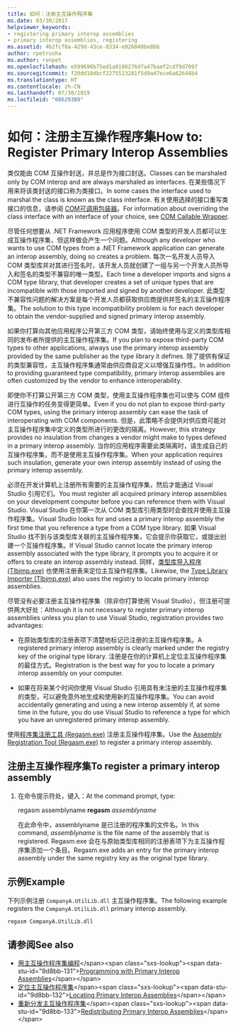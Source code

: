 ```yaml
---
title: 如何：注册主互操作程序集
ms.date: 03/30/2017
helpviewer_keywords:
- registering primary interop assemblies
- primary interop assemblies, registering
ms.assetid: 4b2fcf8a-429d-43ce-8334-e026040be8bb
author: rpetrusha
ms.author: ronpet
ms.openlocfilehash: e599696b75ed1a0186276dfa47baef2cdf9d7097
ms.sourcegitcommit: f20dd18dbcf2275513281f5d9ad7ece6a62644b4
ms.translationtype: HT
ms.contentlocale: zh-CN
ms.lasthandoff: 07/30/2019
ms.locfileid: "68629389"
---
```

# <a name="how-to-register-primary-interop-assemblies"></a><span data-ttu-id="9d8bb-102">如何：注册主互操作程序集</span><span class="sxs-lookup"><span data-stu-id="9d8bb-102">How to: Register Primary Interop Assemblies</span></span>

<span data-ttu-id="9d8bb-103">类仅能由 COM 互操作封送，并总是作为接口封送。</span><span class="sxs-lookup"><span data-stu-id="9d8bb-103">Classes can be marshaled only by COM interop and are always marshaled as interfaces.</span></span> <span data-ttu-id="9d8bb-104">在某些情况下用来将该类封送的接口称为类接口。</span><span class="sxs-lookup"><span data-stu-id="9d8bb-104">In some cases the interface used to marshal the class is known as the class interface.</span></span> <span data-ttu-id="9d8bb-105">有关使用选择的接口重写类接口的信息，请参阅 [COM可调用包装器](../../../docs/standard/native-interop/com-callable-wrapper.md)。</span><span class="sxs-lookup"><span data-stu-id="9d8bb-105">For information about overriding the class interface with an interface of your choice, see [COM Callable Wrapper](../../../docs/standard/native-interop/com-callable-wrapper.md).</span></span>

 <span data-ttu-id="9d8bb-106">尽管任何想要从 .NET Framework 应用程序使用 COM 类型的开发人员都可以生成互操作程序集，但这样做会产生一个问题。</span><span class="sxs-lookup"><span data-stu-id="9d8bb-106">Although any developer who wants to use COM types from a .NET Framework application can generate an interop assembly, doing so creates a problem.</span></span> <span data-ttu-id="9d8bb-107">每次一名开发人员导入 COM 类型库并对其进行签名时，该开发人员就创建了一组与另一个开发人员所导入和签名的类型不兼容的唯一类型。</span><span class="sxs-lookup"><span data-stu-id="9d8bb-107">Each time a developer imports and signs a COM type library, that developer creates a set of unique types that are incompatible with those imported and signed by another developer.</span></span> <span data-ttu-id="9d8bb-108">此类型不兼容性问题的解决方案是每个开发人员都获取供应商提供并签名的主互操作程序集。</span><span class="sxs-lookup"><span data-stu-id="9d8bb-108">The solution to this type incompatibility problem is for each developer to obtain the vendor-supplied and signed primary interop assembly.</span></span>

 <span data-ttu-id="9d8bb-109">如果你打算向其他应用程序公开第三方 COM 类型，请始终使用与定义的类型库相同的发布者所提供的主互操作程序集。</span><span class="sxs-lookup"><span data-stu-id="9d8bb-109">If you plan to expose third-party COM types to other applications, always use the primary interop assembly provided by the same publisher as the type library it defines.</span></span> <span data-ttu-id="9d8bb-110">除了提供有保证的类型兼容性，主互操作程序集通常由供应商自定义以增强互操作性。</span><span class="sxs-lookup"><span data-stu-id="9d8bb-110">In addition to providing guaranteed type compatibility, primary interop assemblies are often customized by the vendor to enhance interoperability.</span></span>

 <span data-ttu-id="9d8bb-111">即使你不打算公开第三方 COM 类型，使用主互操作程序集也可以使与 COM 组件进行互操作的任务变得更简单。</span><span class="sxs-lookup"><span data-stu-id="9d8bb-111">Even if you do not plan to expose third-party COM types, using the primary interop assembly can ease the task of interoperating with COM components.</span></span> <span data-ttu-id="9d8bb-112">但是，此策略不会提供对供应商可能对主互操作程序集中定义的类型所进行的更改的隔离。</span><span class="sxs-lookup"><span data-stu-id="9d8bb-112">However, this strategy provides no insulation from changes a vendor might make to types defined in a primary interop assembly.</span></span> <span data-ttu-id="9d8bb-113">当你的应用程序需要此类隔离时，请生成自己的互操作程序集，而不是使用主互操作程序集。</span><span class="sxs-lookup"><span data-stu-id="9d8bb-113">When your application requires such insulation, generate your own interop assembly instead of using the primary interop assembly.</span></span>

 <span data-ttu-id="9d8bb-114">必须在开发计算机上注册所有需要的主互操作程序集，然后才能通过 Visual Studio 引用它们。</span><span class="sxs-lookup"><span data-stu-id="9d8bb-114">You must register all acquired primary interop assemblies on your development computer before you can reference them with Visual Studio.</span></span> <span data-ttu-id="9d8bb-115">Visual Studio 在你第一次从 COM 类型库引用类型时会查找并使用主互操作程序集。</span><span class="sxs-lookup"><span data-stu-id="9d8bb-115">Visual Studio looks for and uses a primary interop assembly the first time that you reference a type from a COM type library.</span></span> <span data-ttu-id="9d8bb-116">如果 Visual Studio 找不到与该类型库关联的主互操作程序集，它会提示你获取它，或提出创建一个互操作程序集。</span><span class="sxs-lookup"><span data-stu-id="9d8bb-116">If Visual Studio cannot locate the primary interop assembly associated with the type library, it prompts you to acquire it or offers to create an interop assembly instead.</span></span> <span data-ttu-id="9d8bb-117">同样，[类型库导入程序 (Tlbimp.exe)](../../../docs/framework/tools/tlbimp-exe-type-library-importer.md) 也使用注册表来定位主互操作程序集。</span><span class="sxs-lookup"><span data-stu-id="9d8bb-117">Likewise, the [Type Library Importer (Tlbimp.exe)](../../../docs/framework/tools/tlbimp-exe-type-library-importer.md) also uses the registry to locate primary interop assemblies.</span></span>

 <span data-ttu-id="9d8bb-118">尽管没有必要注册主互操作程序集（除非你打算使用 Visual Studio），但注册可提供两大好处：</span><span class="sxs-lookup"><span data-stu-id="9d8bb-118">Although it is not necessary to register primary interop assemblies unless you plan to use Visual Studio, registration provides two advantages:</span></span>

- <span data-ttu-id="9d8bb-119">在原始类型库的注册表项下清楚地标记已注册的主互操作程序集。</span><span class="sxs-lookup"><span data-stu-id="9d8bb-119">A registered primary interop assembly is clearly marked under the registry key of the original type library.</span></span> <span data-ttu-id="9d8bb-120">注册是在你的计算机上定位主互操作程序集的最佳方式。</span><span class="sxs-lookup"><span data-stu-id="9d8bb-120">Registration is the best way for you to locate a primary interop assembly on your computer.</span></span>

- <span data-ttu-id="9d8bb-121">如果在将来某个时间你使用 Visual Studio 引用具有未注册的主互操作程序集的类型，可以避免意外地生成和使用新的互操作程序集。</span><span class="sxs-lookup"><span data-stu-id="9d8bb-121">You can avoid accidentally generating and using a new interop assembly if, at some time in the future, you do use Visual Studio to reference a type for which you have an unregistered primary interop assembly.</span></span>

<span data-ttu-id="9d8bb-122">使用[程序集注册工具 (Regasm.exe)](../../../docs/framework/tools/regasm-exe-assembly-registration-tool.md) 注册主互操作程序集。</span><span class="sxs-lookup"><span data-stu-id="9d8bb-122">Use the [Assembly Registration Tool (Regasm.exe)](../../../docs/framework/tools/regasm-exe-assembly-registration-tool.md) to register a primary interop assembly.</span></span>

## <a name="to-register-a-primary-interop-assembly"></a><span data-ttu-id="9d8bb-123">注册主互操作程序集</span><span class="sxs-lookup"><span data-stu-id="9d8bb-123">To register a primary interop assembly</span></span>

1. <span data-ttu-id="9d8bb-124">在命令提示符处，键入：</span><span class="sxs-lookup"><span data-stu-id="9d8bb-124">At the command prompt, type:</span></span>

     <span data-ttu-id="9d8bb-125">regasm  assemblyname </span><span class="sxs-lookup"><span data-stu-id="9d8bb-125">**regasm** *assemblyname*</span></span>

     <span data-ttu-id="9d8bb-126">在此命令中，assemblyname  是已注册的程序集的文件名。</span><span class="sxs-lookup"><span data-stu-id="9d8bb-126">In this command, *assemblyname* is the file name of the assembly that is registered.</span></span> <span data-ttu-id="9d8bb-127">Regasm.exe 会在与原始类型库相同的注册表项下为主互操作程序集添加一个条目。</span><span class="sxs-lookup"><span data-stu-id="9d8bb-127">Regasm.exe adds an entry for the primary interop assembly under the same registry key as the original type library.</span></span>

## <a name="example"></a><span data-ttu-id="9d8bb-128">示例</span><span class="sxs-lookup"><span data-stu-id="9d8bb-128">Example</span></span>
 <span data-ttu-id="9d8bb-129">下列示例注册 `CompanyA.UtilLib.dll` 主互操作程序集。</span><span class="sxs-lookup"><span data-stu-id="9d8bb-129">The following example registers the `CompanyA.UtilLib.dll` primary interop assembly.</span></span>

```console
regasm CompanyA.UtilLib.dll
```

## <a name="see-also"></a><span data-ttu-id="9d8bb-130">请参阅</span><span class="sxs-lookup"><span data-stu-id="9d8bb-130">See also</span></span>

- <span data-ttu-id="9d8bb-131">[用主互操作程序集编程](https://docs.microsoft.com/previous-versions/dotnet/netframework-4.0/baxfadst(v=vs.100))</span><span class="sxs-lookup"><span data-stu-id="9d8bb-131">[Programming with Primary Interop Assemblies](https://docs.microsoft.com/previous-versions/dotnet/netframework-4.0/baxfadst(v=vs.100))</span></span>
- <span data-ttu-id="9d8bb-132">[定位主互操作程序集](https://docs.microsoft.com/previous-versions/dotnet/netframework-4.0/y06sxw56(v=vs.100))</span><span class="sxs-lookup"><span data-stu-id="9d8bb-132">[Locating Primary Interop Assemblies](https://docs.microsoft.com/previous-versions/dotnet/netframework-4.0/y06sxw56(v=vs.100))</span></span>
- <span data-ttu-id="9d8bb-133">[重新分发主互操作程序集](https://docs.microsoft.com/previous-versions/dotnet/netframework-4.0/w0dt2w20(v=vs.100))</span><span class="sxs-lookup"><span data-stu-id="9d8bb-133">[Redistributing Primary Interop Assemblies](https://docs.microsoft.com/previous-versions/dotnet/netframework-4.0/w0dt2w20(v=vs.100))</span></span>
